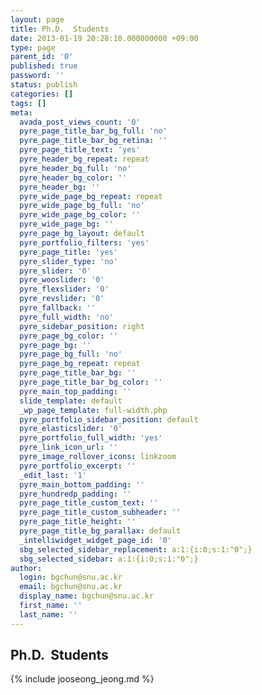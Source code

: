 ```yaml
---
layout: page
title: Ph.D.  Students
date: 2013-01-19 20:28:10.000000000 +09:00
type: page
parent_id: '0'
published: true
password: ''
status: publish
categories: []
tags: []
meta:
  avada_post_views_count: '0'
  pyre_page_title_bar_bg_full: 'no'
  pyre_page_title_bar_bg_retina: ''
  pyre_page_title_text: 'yes'
  pyre_header_bg_repeat: repeat
  pyre_header_bg_full: 'no'
  pyre_header_bg_color: ''
  pyre_header_bg: ''
  pyre_wide_page_bg_repeat: repeat
  pyre_wide_page_bg_full: 'no'
  pyre_wide_page_bg_color: ''
  pyre_wide_page_bg: ''
  pyre_page_bg_layout: default
  pyre_portfolio_filters: 'yes'
  pyre_page_title: 'yes'
  pyre_slider_type: 'no'
  pyre_slider: '0'
  pyre_wooslider: '0'
  pyre_flexslider: '0'
  pyre_revslider: '0'
  pyre_fallback: ''
  pyre_full_width: 'no'
  pyre_sidebar_position: right
  pyre_page_bg_color: ''
  pyre_page_bg: ''
  pyre_page_bg_full: 'no'
  pyre_page_bg_repeat: repeat
  pyre_page_title_bar_bg: ''
  pyre_page_title_bar_bg_color: ''
  pyre_main_top_padding: ''
  slide_template: default
  _wp_page_template: full-width.php
  pyre_portfolio_sidebar_position: default
  pyre_elasticslider: '0'
  pyre_portfolio_full_width: 'yes'
  pyre_link_icon_url: ''
  pyre_image_rollover_icons: linkzoom
  pyre_portfolio_excerpt: ''
  _edit_last: '1'
  pyre_main_bottom_padding: ''
  pyre_hundredp_padding: ''
  pyre_page_title_custom_text: ''
  pyre_page_title_custom_subheader: ''
  pyre_page_title_height: ''
  pyre_page_title_bg_parallax: default
  _intelliwidget_widget_page_id: '0'
  sbg_selected_sidebar_replacement: a:1:{i:0;s:1:"0";}
  sbg_selected_sidebar: a:1:{i:0;s:1:"0";}
author:
  login: bgchun@snu.ac.kr
  email: bgchun@snu.ac.kr
  display_name: bgchun@snu.ac.kr
  first_name: ''
  last_name: ''
---
```


## Ph.D.  Students

{% include jooseong_jeong.md %}
